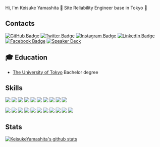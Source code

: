 Hi, I'm Keisuke Yamashita 👋  Site Reliability Engineer base in Tokyo 🗼

## Contacts

[![GitHub Badge](https://img.shields.io/badge/-GitHub-000?style=flat&logo=Github&logoColor=white)](https://github.com/KeisukeYamashita)
[![Twitter Badge](https://img.shields.io/badge/-Twitter-1ca0f1?style=flat&logo=twitter&logoColor=white&link=https://twitter.com/_k_e_k_e)](https://twitter.com/_k_e_k_e)
[![Instagram Badge](https://img.shields.io/badge/-Instagram-e4405f?style=flat&logo=instagram&logoColor=white&link=https://twitter.com/_k_e_k_e)](https://www.instagram.com/1995yamashita/)
[![LinkedIn Badge](https://img.shields.io/badge/-LinkedIn-0077b5?style=flat&logo=linkedin&logoColor=white&link=https://twitter.com/_k_e_k_e)](https://www.linkedin.com/in/keisukeyamashita-816906136/)
[![Facebook Badge](https://img.shields.io/badge/-Facebook-1877f2?style=flat&logo=facebook&logoColor=white&link=https://twitter.com/_k_e_k_e)](https://www.facebook.com/yamashita.keisuke.524/)
[![Speaker Deck](https://img.shields.io/badge/Speaker_Deck-0?style=flat&logo=speaker-deck&color=009287&logoColor=white)](https://speakerdeck.com/keisukeyamashita)


## 🎓 Education

- [The University of Tokyo](https://www.u-tokyo.ac.jp/) Bachelor degree

## Skills

[![](https://img.shields.io/badge/-Visual%20Studio%20Code-5C2D91?style=flat&logoColor=white&logo=visual-studio)](https://github.com/KeisukeYamashita)
[![](https://img.shields.io/badge/-Go-00ADD8?style=flat&logoColor=white&logo=go)](https://github.com/KeisukeYamashita)
[![](https://img.shields.io/badge/-Javascript-F7DF1E?style=flat&logoColor=white&logo=javascript)](https://github.com/KeisukeYamashita)
[![](https://img.shields.io/badge/-Typescript-007ACC?style=flat&logoColor=white&logo=typescript)](https://github.com/KeisukeYamashita)
[![](https://img.shields.io/badge/-Bash-4eaa25?style=flat&logoColor=white&logo=gnu-bash)](https://github.com/KeisukeYamashita)
[![](https://img.shields.io/badge/-Flutter-02569b?style=flat&logoColor=white&logo=flutter)](https://github.com/KeisukeYamashita)
[![](https://img.shields.io/badge/-Spinnaker-139bb4?style=flat&logoColor=white&logo=spinnaker)](https://github.com/KeisukeYamashita)
[![](https://img.shields.io/badge/-Docker-2496ed?style=flat&logoColor=white&logo=docker)](https://github.com/KeisukeYamashita)
[![](https://img.shields.io/badge/-MySQL-4479a1?style=flat&logoColor=white&logo=mysql)](https://github.com/KeisukeYamashita)
[![](https://img.shields.io/badge/-Redis-DC382D?style=flat&logoColor=white&logo=redis)](https://github.com/KeisukeYamashita)

[![](https://img.shields.io/badge/-Kubernetes-326CE5?style=flat&logoColor=white&logo=kubernetes)](https://github.com/KeisukeYamashita)
[![](https://img.shields.io/badge/-AWS-232F3E?style=flat&logoColor=white&logo=amazon-aws)](https://github.com/KeisukeYamashita)
[![](https://img.shields.io/badge/-GCP-4285F4?style=flat&logoColor=white&logo=google-cloud)](https://github.com/KeisukeYamashita)
[![](https://img.shields.io/badge/-Firebase-FFCA28?style=flat&logoColor=white&logo=firebase)](https://github.com/KeisukeYamashita)
[![](https://img.shields.io/badge/-Datadog-632CA6?style=flat&logoColor=white&logo=datadog)](https://github.com/KeisukeYamashita)
[![](https://img.shields.io/badge/-Sentry-FB4226?style=flat&logoColor=white&logo=sentry)](https://github.com/KeisukeYamashita)
[![](https://img.shields.io/badge/-Twilio-F22F46?style=flat&logoColor=white&logo=twilio)](https://github.com/KeisukeYamashita)
[![](https://img.shields.io/badge/-Terraform-623CE4?style=flat&logoColor=white&logo=terraform)](https://github.com/KeisukeYamashita)
[![](https://img.shields.io/badge/-GitHub%20Actions-2088FF?style=flat&logoColor=white&logo=github-actions)](https://github.com/KeisukeYamashita)
[![](https://img.shields.io/badge/-CircleCI-343434?style=flat&logoColor=white&logo=circleci)](https://github.com/KeisukeYamashita)
[![](https://img.shields.io/badge/-Netlify-00C7B7?style=flat&logoColor=white&logo=netlify)](https://github.com/KeisukeYamashita)


## Stats

[![KeisukeYamashita's github stats](https://github-readme-stats.vercel.app/api?username=KeisukeYamashita&show_icons=true&theme=radical)](https://github.com/KeisukeYamashita)
